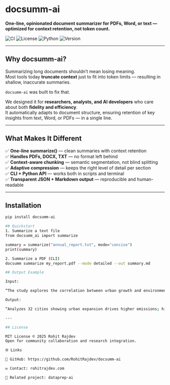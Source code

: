 # docsumm-ai  
**One-line, opinionated document summarizer for PDFs, Word, or text — optimized for context retention, not token count.**

![CI](https://github.com/RohitRajdev/docsumm-ai/actions/workflows/ci.yml/badge.svg)
![License](https://img.shields.io/badge/License-MIT-blue.svg)
![Python](https://img.shields.io/badge/python-3.9%20|%203.10%20|%203.11%20|%203.12-blue)
![Version](https://img.shields.io/badge/version-0.1.1-orange)


---

## Why docsumm-ai?

Summarizing long documents shouldn’t mean losing meaning.  
Most tools today **truncate context** just to fit into token limits — resulting in shallow, inaccurate summaries.

`docsumm-ai` was built to fix that.

We designed it for **researchers, analysts, and AI developers** who care about both **fidelity and efficiency**.  
It automatically adapts to document structure, ensuring retention of key insights from text, Word, or PDFs — in a single line.

---

## What Makes It Different

✅ **One-line summarize()** — clean summaries with context retention  
✅ **Handles PDFs, DOCX, TXT** — no format left behind  
✅ **Context-aware chunking** — semantic segmentation, not blind splitting  
✅ **Adaptive compression** — keeps the right level of detail per section  
✅ **CLI + Python API** — works both in scripts and terminal  
✅ **Transparent JSON + Markdown output** — reproducible and human-readable  

---

## Installation

```bash
pip install docsumm-ai

## Quickstart
1. Summarize a text file
from docsumm_ai import summarize

summary = summarize("annual_report.txt", mode="concise")
print(summary)

2. Summarize a PDF (CLI)
docsumm summarize my_report.pdf --mode detailed --out summary.md

## Output Example

Input:

“The study explores the correlation between urban growth and environmental impact across 32 global cities…”

Output:

“Analyzes 32 cities showing urban expansion drives higher emissions; highlights need for adaptive policies.”

---

## License

MIT License © 2025 Rohit Rajdev
Open for community collaboration and research integration.

🌐 Links

🔗 GitHub: https://github.com/RohitRajdev/docsumm-ai

✉️ Contact: rohitrajdev.com

🧠 Related project: dataprep-ai
